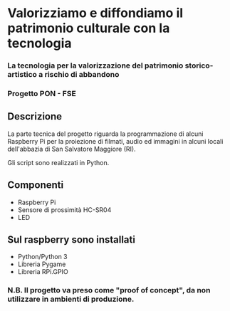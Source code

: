 # Valorizziamo e diffondiamo il patrimonio culturale con la tecnologia
### La tecnologia per la valorizzazione del patrimonio storico-artistico a rischio di abbandono
### Progetto PON - FSE

## Descrizione
La parte tecnica del progetto riguarda la programmazione di alcuni Raspberry Pi per la proiezione di filmati, audio ed immagini in alcuni locali dell'abbazia di San Salvatore Maggiore (RI).

Gli script sono realizzati in Python.

## Componenti
* Raspberry Pi
* Sensore di prossimità HC-SR04
* LED

## Sul raspberry sono installati
* Python/Python 3
* Libreria Pygame
* Libreria RPi.GPIO

### N.B. Il progetto va preso come "proof of concept", da non utilizzare in ambienti di produzione.


